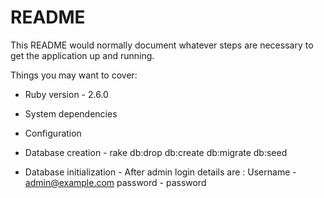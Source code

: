# README

This README would normally document whatever steps are necessary to get the
application up and running.

Things you may want to cover:

* Ruby version - 2.6.0

* System dependencies

* Configuration

* Database creation - rake db:drop db:create db:migrate db:seed

* Database initialization - 
	After admin login details are : 
	Username - admin@example.com
	password - password
